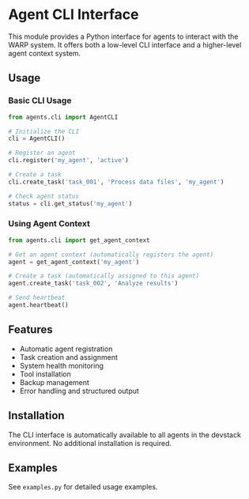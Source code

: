 # Agent CLI Interface

This module provides a Python interface for agents to interact with the WARP system. It offers both a low-level CLI interface and a higher-level agent context system.

## Usage

### Basic CLI Usage
```python
from agents.cli import AgentCLI

# Initialize the CLI
cli = AgentCLI()

# Register an agent
cli.register('my_agent', 'active')

# Create a task
cli.create_task('task_001', 'Process data files', 'my_agent')

# Check agent status
status = cli.get_status('my_agent')
```

### Using Agent Context
```python
from agents.cli import get_agent_context

# Get an agent context (automatically registers the agent)
agent = get_agent_context('my_agent')

# Create a task (automatically assigned to this agent)
agent.create_task('task_002', 'Analyze results')

# Send heartbeat
agent.heartbeat()
```

## Features
- Automatic agent registration
- Task creation and assignment
- System health monitoring
- Tool installation
- Backup management
- Error handling and structured output

## Installation
The CLI interface is automatically available to all agents in the devstack environment. No additional installation is required.

## Examples
See `examples.py` for detailed usage examples.

